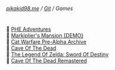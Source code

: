 ###### [pikakid98.me](https://pikakid98.me) / [Git](https://git.pikakid98.me) / Games
<h1></h1>

📁 [PHE Adventures](https://git.pikakid98.me/games/phe-adventures)
\
📁 [Markiplier's Mansion {DEMO}](https://git.pikakid98.me/games/markipliers-mansion-demo)
\
📁 [Cat Warfare Pre-Alpha Archive](https://git.pikakid98.me/games/cat-warfare-pre-alpha-archive)
\
📁 [Cave Of The Dead](https://git.pikakid98.me/games/cave-of-the-dead)
\
📁 [The Legend Of Zelda: Sword Of Destiny](https://git.pikakid98.me/games/the-legend-of-zelda-sword-of-destiny)
\
📁 [Cave Of The Dead Remastered](https://git.pikakid98.me/games/cave-of-the-dead-remastered)
